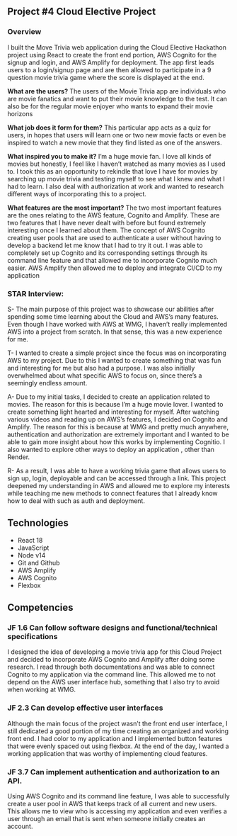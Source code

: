 ## Project #4 Cloud Elective Project
### **Overview**

I built the Move Trivia web application during the Cloud Elective Hackathon project using React to create the front end portion, AWS Cognito for the signup and login, and AWS Amplify for deployment. The app first leads users to a login/signup page and are then allowed to participate in a 9 question movie trivia game where the score is displayed at the end.


**What are the users?**
The users of the Movie Trivia app are individuals who are movie fanatics and want to put their movie knowledge to the test. It can also be for the regular movie enjoyer who wants to expand their movie horizons


**What job does it form for them?**
This particular app acts as a quiz for users, in hopes that users will learn one or two new movie facts or even be inspired to watch a new movie that they find listed as one of the answers.

**What inspired you to make it?**
I’m a huge movie fan. I love all kinds of movies but honestly, I feel like I haven’t watched as many movies as I used to. I took this as an opportunity to rekindle that love I have for movies by searching up movie trivia and testing myself to see what I knew and what I had to learn. I also deal with authorization at work and wanted to research different ways of incorporating this to a project.

**What features are the most important?**
The two most important features are the ones relating to the AWS feature, Cognito and Amplify. These are two features that I have never dealt with before but found extremely interesting once I learned about them. The concept of AWS Cognito creating user pools that are used to authenticate a user without having to develop a backend let me know that I had to try it out. I was able to completely set up Cognito and its corresponding settings through its command line feature and that allowed me to incorporate Cognito much easier. AWS Amplify then allowed me to deploy and integrate CI/CD to my application

### **STAR Interview**:

S- The main purpose of this project was to showcase our abilities after spending some time learning about the Cloud and AWS’s many features. Even though I have worked with AWS at WMG, I haven’t really implemented AWS into a project from scratch. In that sense, this was a new experience for me.

T- I wanted to create a simple project since the focus was on incorporating AWS to my project. Due to this I wanted to create something that was fun and interesting for me but also had a purpose. I was also initially overwhelmed about what specific AWS to focus on, since there’s a seemingly endless amount. 

A- Due to my initial tasks, I decided to create an application related to movies. The reason for this is because I’m a huge movie lover. I wanted to create something light hearted and interesting for myself. After watching various videos and reading up on AWS’s features, I decided on Cognito and Amplify. The reason for this is because at WMG and pretty much anywhere, authentication and authorization are extremely important and I wanted to be able to gain more insight about how this works by implementing Cognitio. I also wanted to explore other ways to deploy an application , other than Render.

R- As a result, I was able to have a working trivia game that allows users to sign up, login, deployable and can be accessed through a link. This project deepened my understanding in AWS and allowed me to explore my interests while teaching me new methods to connect features that I already know how to deal with such as auth and deployment. 


## Technologies
- React 18
- JavaScript
- Node v14
- Git and Github
- AWS Amplify
- AWS Cognito
- Flexbox


## Competencies
### JF 1.6 Can follow software designs and functional/technical specifications

I  designed the idea of developing a  movie trivia app for this Cloud Project and decided to incorporate AWS Cognito and Amplify after doing some research. I read through both documentations and was able to connect Cognito to my application via the command line. This allowed me to not depend on the AWS user interface hub, something that I also try to avoid when working at WMG. 


### JF 2.3 Can develop effective user interfaces

Although the main focus of the project wasn’t the front end user interface, I still dedicated a good portion of my time creating an organized and working front end. I had color to my application and I implemented button features that were evenly spaced out using flexbox. At the end of the day, I wanted a working application that was worthy of implementing cloud features. 


### JF 3.7 Can implement authentication and authorization to an API. 

Using AWS Cognito and its command line feature, I was able to successfully create a user pool in AWS that keeps track of all current and new users. This allows me to view who is accessing my application and even verifies a user through an email that is sent when someone initially creates an account.

